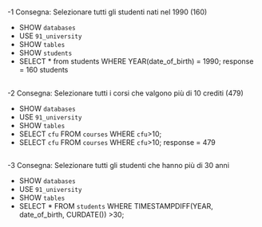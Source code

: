 #
-1 Consegna: Selezionare tutti gli studenti nati nel 1990 (160)

- SHOW `databases`
- USE `91_university`
- SHOW `tables`
- SHOW `students`
- SELECT * from students WHERE YEAR(date_of_birth) = 1990;
       response = 160 students
##
-2 Consegna: Selezionare tutti i corsi che valgono più di 10 crediti (479)

- SHOW `databases`
- USE `91_university`
- SHOW `tables`
- SELECT `cfu` FROM `courses` WHERE `cfu`>10;
- SELECT `cfu` FROM `courses` WHERE `cfu`>10;
    response = 479 
##
-3 Consegna: Selezionare tutti gli studenti che hanno più di 30 anni

- SHOW `databases`
- USE `91_university`
- SHOW `tables`
- SELECT * FROM `students`
 WHERE TIMESTAMPDIFF(YEAR, date_of_birth, CURDATE()) >30;

###